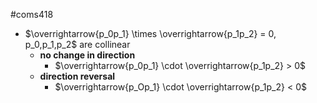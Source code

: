 #coms418 
- $\overrightarrow{p_0p_1} \times \overrightarrow{p_1p_2} = 0, p_0,p_1,p_2$ are collinear 
	- **no change in direction**
		- $\overrightarrow{p_0p_1} \cdot \overrightarrow{p_1p_2} > 0$
	- **direction reversal**
		- $\overrightarrow{p_Op_1} \cdot \overrightarrow{p_1p_2} < 0$